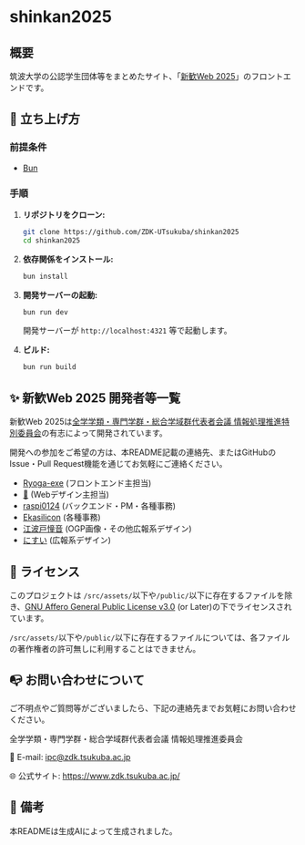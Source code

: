 # shinkan2025

## 概要

筑波大学の公認学生団体等をまとめたサイト、「[新歓Web 2025](https://shinkan-web.zdk.tsukuba.ac.jp/)」のフロントエンドです。

## 🚀 立ち上げ方

### 前提条件

- [Bun](https://bun.sh/)

### 手順

1.  **リポジトリをクローン:**

    ```bash
    git clone https://github.com/ZDK-UTsukuba/shinkan2025
    cd shinkan2025
    ```

2.  **依存関係をインストール:**

    ```bash
    bun install
    ```

3.  **開発サーバーの起動:**

    ```bash
    bun run dev
    ```

    開発サーバーが `http://localhost:4321` 等で起動します。

4.  **ビルド:**

    ```bash
    bun run build
    ```

## ✨ 新歓Web 2025 開発者等一覧

新歓Web 2025は[全学学類・専門学群・総合学域群代表者会議 情報処理推進特別委員会](https://www.stb.tsukuba.ac.jp/~zdk/ipc)の有志によって開発されています。

開発への参加をご希望の方は、本README記載の連絡先、またはGitHubのIssue・Pull Request機能を通じてお気軽にご連絡ください。

- [Ryoga-exe](https://github.com/Ryoga-exe/) (フロントエンド主担当)
- [🍏](https://x.com/ao_ringo_uni) (Webデザイン主担当)
- [raspi0124](https://github.com/raspi0124) (バックエンド・PM・各種事務)
- [Ekasilicon](https://www.eka.earth/) (各種事務)
- [江波戸憧音](https://210o.net/) (OGP画像・その他広報系デザイン)
- [にすい](https://github.com/N1su1) (広報系デザイン)

## 📜 ライセンス

このプロジェクトは `/src/assets/`以下や`/public/`以下に存在するファイルを除き、[GNU Affero General Public License v3.0](https://www.gnu.org/licenses/agpl-3.0.html) (or Later)の下でライセンスされています。

`/src/assets/`以下や`/public/`以下に存在するファイルについては、各ファイルの著作権者の許可無しに利用することはできません。

## 📭 お問い合わせについて

ご不明点やご質問等がございましたら、下記の連絡先までお気軽にお問い合わせください。

全学学類・専門学群・総合学域群代表者会議 情報処理推進委員会

📧 E-mail: ipc@zdk.tsukuba.ac.jp

🌐 公式サイト: https://www.zdk.tsukuba.ac.jp/


## 🤖 備考

本READMEは生成AIによって生成されました。
